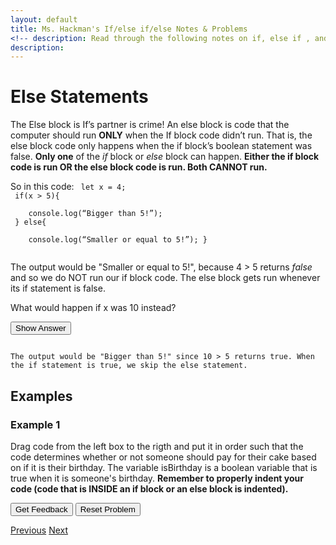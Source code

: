 ```yaml
---
layout: default
title: Ms. Hackman's If/else if/else Notes & Problems
<!-- description: Read through the following notes on if, else if , and else statements. Embeded in the notes are examples to try. Some of them are interactive on this site, requiring you to drag and code blocks into the right order to solve a problem. Others require you to write some code in the <a href="https://editor.p5js.org/">p5js editor</a> and then click the <i>See Answer</i> buttons to see a solution. After you've completed this, return to google classroom to do this week's assignment. -->
description:  
---
```


<!-- Function for hiding code!  -->
<script>
    function myFunction(name) {
      var x = document.getElementById(name);
      if (x.style.display === "none") {
        x.style.display = "block";
      } 
      else if(x.style.display ==="first"){
          x.style.display="none";         
      }
      else {
        x.style.display = "none";
      }
    }    
</script>
<!-- End of scripting functions! -->
    


# Else Statements
The Else block is If’s partner is crime! An else block is code that the computer should run <b>ONLY</b>
when the If block code didn’t run. That is, the else block code only happens when the if block’s boolean statement was false. <b>Only  one</b>  of the <i>if</i> block or <i>else</i> block can happen.  <b>Either the if block code is run OR the else block code is run. Both CANNOT run.</b><br>

So in this code:
<code>
let x = 4;<br>
if(x > 5){<br>
&nbsp;&nbsp;&nbsp;&nbsp;console.log(“Bigger than 5!”);<br>
} else{<br>
&nbsp;&nbsp;&nbsp;&nbsp;console.log(“Smaller or equal to 5!”); }<br>
</code>

The output would be "Smaller or equal to 5!", because 4 > 5 returns <i> false</i> and so we do NOT run our if block code. The else block gets run whenever its if statement is false.

What would happen if x was 10 instead?

<button onClick="myFunction('ex1')"> Show Answer </button>

<div id='ex1' >
    <style>
    .display="first"
    </style>
<code>
The output would be "Bigger than 5!" since 10 > 5 returns true. When the if statement is true, we skip the else statement.
</code>
</div>


## Examples

### Example 1
Drag code from the left box to the rigth and put it in order such that the code determines whether or not someone should pay for their cake based on if it is their birthday. The variable isBirthday is a boolean variable that is true when it is someone's birthday. 
<b> Remember to properly indent your code (code that is INSIDE an if block or an else block is indented). </b> 

<div id="ex1-sortableTrash" class="sortable-code"></div> 
<div id="ex1-sortable" class="sortable-code"></div> 
<div style="clear:both;"></div> 
<p> 
    <input id="ex1-feedbackLink" value="Get Feedback" type="button" /> 
    <input id="ex1-newInstanceLink" value="Reset Problem" type="button" /> 
</p> 
<script type="text/javascript"> 
(function(){
  var initial = "if(isBirthday){\n" +
    "    console.log(\"This cake is free since it's your birthday today!\");\n" +
    "}\n" +
    "else{\n" +
    "	console.log(\"That cake will be $7.99 please\");\n" +
    "}";
  var parsonsPuzzle = new ParsonsWidget({
    "sortableId": "ex1-sortable",
    "max_wrong_lines": 2,
    "grader": ParsonsWidget._graders.LineBasedGrader,
    "exec_limit": 2500,
    "can_indent": true,
    "x_indent": 50,
    "lang": "en",
    "trashId": "ex1-sortableTrash"
  });
  parsonsPuzzle.init(initial);
  parsonsPuzzle.shuffleLines();
  $("#ex1-newInstanceLink").click(function(event){ 
      event.preventDefault(); 
      parsonsPuzzle.shuffleLines(); 
  }); 
  $("#ex1-feedbackLink").click(function(event){ 
      event.preventDefault(); 
      parsonsPuzzle.getFeedback(); 
  }); 
})(); 
</script>




[Previous](https://ms-hackman.github.io/ParsonsProblems/)
[Next](./elseif.html)
